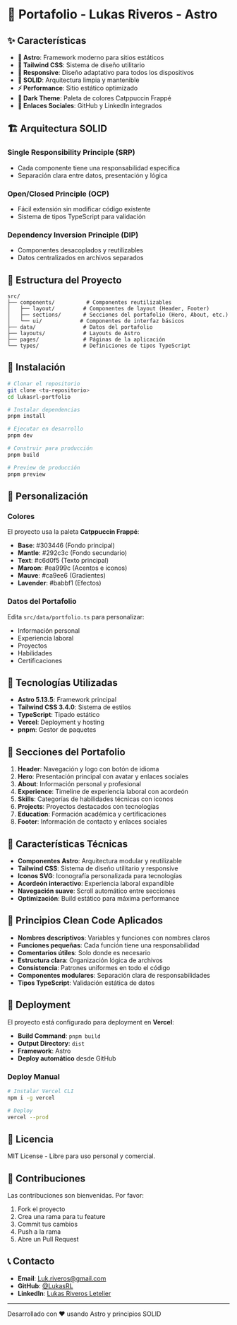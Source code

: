 # 🚀 Portafolio - Lukas Riveros - Astro

## ✨ Características

- **🚀 Astro**: Framework moderno para sitios estáticos
- **🎨 Tailwind CSS**: Sistema de diseño utilitario
- **📱 Responsive**: Diseño adaptativo para todos los dispositivos
- **🎯 SOLID**: Arquitectura limpia y mantenible
- **⚡ Performance**: Sitio estático optimizado
- **🌙 Dark Theme**: Paleta de colores Catppuccin Frappé
- **🔗 Enlaces Sociales**: GitHub y LinkedIn integrados

## 🏗️ Arquitectura SOLID

### Single Responsibility Principle (SRP)

- Cada componente tiene una responsabilidad específica
- Separación clara entre datos, presentación y lógica

### Open/Closed Principle (OCP)

- Fácil extensión sin modificar código existente
- Sistema de tipos TypeScript para validación

### Dependency Inversion Principle (DIP)

- Componentes desacoplados y reutilizables
- Datos centralizados en archivos separados

## 📁 Estructura del Proyecto

```
src/
├── components/          # Componentes reutilizables
│   ├── layout/         # Componentes de layout (Header, Footer)
│   ├── sections/       # Secciones del portafolio (Hero, About, etc.)
│   └── ui/            # Componentes de interfaz básicos
├── data/               # Datos del portafolio
├── layouts/            # Layouts de Astro
├── pages/              # Páginas de la aplicación
└── types/              # Definiciones de tipos TypeScript
```

## 🚀 Instalación

```bash
# Clonar el repositorio
git clone <tu-repositorio>
cd lukasrl-portfolio

# Instalar dependencias
pnpm install

# Ejecutar en desarrollo
pnpm dev

# Construir para producción
pnpm build

# Preview de producción
pnpm preview
```

## 🎨 Personalización

### Colores

El proyecto usa la paleta **Catppuccin Frappé**:

- **Base**: #303446 (Fondo principal)
- **Mantle**: #292c3c (Fondo secundario)
- **Text**: #c6d0f5 (Texto principal)
- **Maroon**: #ea999c (Acentos e iconos)
- **Mauve**: #ca9ee6 (Gradientes)
- **Lavender**: #babbf1 (Efectos)

### Datos del Portafolio

Edita `src/data/portfolio.ts` para personalizar:

- Información personal
- Experiencia laboral
- Proyectos
- Habilidades
- Certificaciones

## 🔧 Tecnologías Utilizadas

- **Astro 5.13.5**: Framework principal
- **Tailwind CSS 3.4.0**: Sistema de estilos
- **TypeScript**: Tipado estático
- **Vercel**: Deployment y hosting
- **pnpm**: Gestor de paquetes

## 📱 Secciones del Portafolio

1. **Header**: Navegación y logo con botón de idioma
2. **Hero**: Presentación principal con avatar y enlaces sociales
3. **About**: Información personal y profesional
4. **Experience**: Timeline de experiencia laboral con acordeón
5. **Skills**: Categorías de habilidades técnicas con iconos
6. **Projects**: Proyectos destacados con tecnologías
7. **Education**: Formación académica y certificaciones
8. **Footer**: Información de contacto y enlaces sociales

## 🎨 Características Técnicas

- **Componentes Astro**: Arquitectura modular y reutilizable
- **Tailwind CSS**: Sistema de diseño utilitario y responsive
- **Iconos SVG**: Iconografía personalizada para tecnologías
- **Acordeón interactivo**: Experiencia laboral expandible
- **Navegación suave**: Scroll automático entre secciones
- **Optimización**: Build estático para máxima performance

## 🎯 Principios Clean Code Aplicados

- **Nombres descriptivos**: Variables y funciones con nombres claros
- **Funciones pequeñas**: Cada función tiene una responsabilidad
- **Comentarios útiles**: Solo donde es necesario
- **Estructura clara**: Organización lógica de archivos
- **Consistencia**: Patrones uniformes en todo el código
- **Componentes modulares**: Separación clara de responsabilidades
- **Tipos TypeScript**: Validación estática de datos

## 🚀 Deployment

El proyecto está configurado para deployment en **Vercel**:

- **Build Command**: `pnpm build`
- **Output Directory**: `dist`
- **Framework**: Astro
- **Deploy automático** desde GitHub

### Deploy Manual

```bash
# Instalar Vercel CLI
npm i -g vercel

# Deploy
vercel --prod
```

## 📝 Licencia

MIT License - Libre para uso personal y comercial.

## 🤝 Contribuciones

Las contribuciones son bienvenidas. Por favor:

1. Fork el proyecto
2. Crea una rama para tu feature
3. Commit tus cambios
4. Push a la rama
5. Abre un Pull Request

## 📞 Contacto

- **Email**: Luk.riveros@gmail.com
- **GitHub**: [@LukasRL](https://github.com/LukasRL)
- **LinkedIn**: [Lukas Riveros Letelier](https://www.linkedin.com/in/lukas-riveros-letelier-79375712b/)

---

Desarrollado con ❤️ usando Astro y principios SOLID
